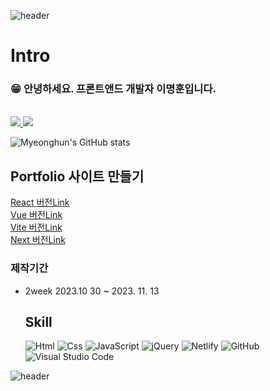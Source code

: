 ![header](https://capsule-render.vercel.app/api?type=slice&color=gradient&height=160&section=header&text=Dev_Hun's%20%20&fontAlign=50&fontAlignY=70&fontSize=90&fontColor=000000)

# Intro
<h3>😁 안녕하세요. 프론트앤드 개발자 이명훈입니다.</h3>
<br>
<a href="mailto:yunyoungsik91@gmail.com">
    <img src="https://img.shields.io/badge/Gmail-EA4335?style=for-the-badge&logo=Gmail&logoColor=white">
</a>
<a href="https://hits.seeyoufarm.com"><img src="https://hits.seeyoufarm.com/api/count/incr/badge.svg?url=https%3A%2F%2Fgithub.com%2Faudgns722&count_bg=%2379C83D&title_bg=%23555555&icon=&icon_color=%23E7E7E7&title=hits&edge_flat=false"/></a>

![Myeonghun's GitHub stats](http://github-profile-summary-cards.vercel.app/api/cards/stats?username=audgns722&theme=solarized)

## Portfolio 사이트 만들기

[React 버전Link](https://github.com/audgns722/react-project2023.git)<br>
[Vue 버전Link](https://github.com/audgns722/vite-project2023.git)<br>
[Vite 버전Link](https://github.com/audgns722/vue-project2023.git)<br />
[Next 버전Link](https://github.com/audgns722/next-project.git)

### 제작기간

- 2week 2023.10 30 ~ 2023. 11. 13

  ## Skill

  <img alt="Html" src ="https://img.shields.io/badge/HTML5-E34F26.svg?&style=for-the-badge&logo=HTML5&logoColor=white"/> <img alt="Css" src ="https://img.shields.io/badge/CSS3-1572B6.svg?&style=for-the-badge&logo=CSS3&logoColor=white"/> <img alt="JavaScript" src ="https://img.shields.io/badge/JavaScriipt-F7DF1E.svg?&style=for-the-badge&logo=JavaScript&logoColor=black"/> ![jQuery](https://img.shields.io/badge/jquery-%230769AD.svg?style=for-the-badge&logo=jquery&logoColor=white) ![Netlify](https://img.shields.io/badge/netlify-%23000000.svg?style=for-the-badge&logo=netlify&logoColor=#00C7B7) ![GitHub](https://img.shields.io/badge/github-%23121011.svg?style=for-the-badge&logo=github&logoColor=white) ![Visual Studio Code](https://img.shields.io/badge/Visual%20Studio%20Code-0078d7.svg?style=for-the-badge&logo=visual-studio-code&logoColor=white)

![header](https://capsule-render.vercel.app/api?type=wave&color=auto&height=200&section=header&text=Thank%20you&fontSize=90)

</div>
